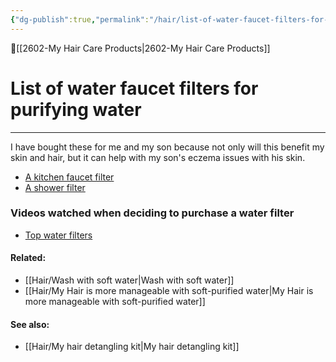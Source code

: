 ```yaml
---
{"dg-publish":true,"permalink":"/hair/list-of-water-faucet-filters-for-purifying-water/"}
---
```


🔺[[2602-My Hair Care Products\|2602-My Hair Care Products]]

# List of water faucet filters for purifying water
***


I have bought these for me and my son because not only will this benefit my skin and hair, but it can help with my son's eczema issues with his skin. 

- [A kitchen faucet filter](https://www.amazon.com/Kintim-Chlorine-Capacity-Adapter-Available/dp/B093DL5CFZ/ref=mp_s_a_1_1?crid=2WUI5EHZQKWX1&keywords=Kintim+1200+Gallons+Faucet+Water+Filter%2C+2.2+GPM+Outlet+Flow+Rate+Tap+Water+Filter%2C+Six+Improvements+Water+Faucet+Filtration+System%2C+Removes+Chlorine%2C+Lead%2C+Sediments%2C+Bad+Taste+and+More+https%3A%2F%2Fa.co%2Fd%2FgTiAYRq&qid=1686550517&sprefix=kintim+1200+gallons+faucet+water+filter%2C+2.2+gpm+outlet+flow+rate+tap+water+filter%2C+six+improvements+water+faucet+filtration+system%2C+removes+chlorine%2C+lead%2C+sediments%2C+bad+taste+and+more+https+%2F%2Fa.co%2Fd%2Fgtiayrq%2Caps%2C219&sr=8-1) 
- [A shower filter](https://www.amazon.com/Rejuvia-Shower-Filter-Universal-Multi-Stage/dp/B07QBZ5XWZ/ref=mp_s_a_1_3?crid=2AG33TQM9KZTS&keywords=AquaBliss+HD+HEAVY+DUTY+High+Output+Shower+Filter+–+Latest+Superior+Advanced+30x+Filter+Media+-+Universal+Multi-Stage+Shower+Head+Filter+for+Chemicals%2C+Chlorine%2C+Pesticides+%28SF500%29+-+Chrome+https%3A%2F%2Fa.co%2Fd%2F4d2ZZQf&qid=1686550488&sprefix=aquabliss+hd+heavy+duty+high+output+shower+filter+latest+superior+advanced+30x+filter+media+-+universal+multi-stage+shower+head+filter+for+chemicals%2C+chlorine%2C+pesticides+sf500+-+chrome+https+%2F%2Fa.co%2Fd%2F4d2zzqf%2Caps%2C257&sr=8-3)

### Videos watched when deciding to purchase a water filter

- [Top water filters](https://youtu.be/dcKSXmDBHSg)


#### Related:
- [[Hair/Wash with soft water\|Wash with soft water]]
- [[Hair/My Hair is more manageable with soft-purified water\|My Hair is more manageable with soft-purified water]]



#### See also:
- [[Hair/My hair detangling kit\|My hair detangling kit]]